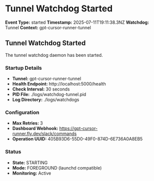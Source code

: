 # Tunnel Watchdog Started

**Event Type:** started
**Timestamp:** 2025-07-11T19:11:38.3NZ
**Watchdog:** Tunnel
**Context:** gpt-cursor-runner-tunnel


## Tunnel Watchdog Started

The tunnel watchdog daemon has been started.

### Startup Details
- **Tunnel:** gpt-cursor-runner-tunnel
- **Health Endpoint:** http://localhost:5000/health
- **Check Interval:** 30 seconds
- **PID File:** ./logs/watchdog-tunnel.pid
- **Log Directory:** ./logs/watchdogs

### Configuration
- **Max Retries:** 3
- **Dashboard Webhook:** https://gpt-cursor-runner.fly.dev/slack/commands
- **Operation UUID:** 405B93D6-55D0-49F0-874D-6E736A0A8EB5

### Status
- **State:** STARTING
- **Mode:** FOREGROUND (launchd compatible)
- **Monitoring:** Active


